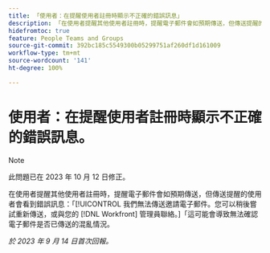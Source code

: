 ```yaml
---
title: 「使用者：在提醒使用者註冊時顯示不正確的錯誤訊息」
description: 「在使用者提醒其他使用者註冊時，提醒電子郵件會如預期傳送，但傳送提醒的使用者會看到錯誤訊息：「我們無法傳送邀請電子郵件」。您可以稍後嘗試重新傳送，或與您的 Workfront 管理員聯絡。這可能會導致無法確認電子郵件是否已傳送的混亂情況。」
hidefromtoc: true
feature: People Teams and Groups
source-git-commit: 392bc185c5549300b05299751af260df1d161009
workflow-type: tm+mt
source-wordcount: '141'
ht-degree: 100%

---
```



# 使用者：在提醒使用者註冊時顯示不正確的錯誤訊息。

>[!NOTE]
>
>此問題已在 2023 年 10 月 12 日修正。

在使用者提醒其他使用者註冊時，提醒電子郵件會如預期傳送，但傳送提醒的使用者會看到錯誤訊息：「[!UICONTROL 我們無法傳送邀請電子郵件。您可以稍後嘗試重新傳送，或與您的 [!DNL Workfront] 管理員聯絡。]「這可能會導致無法確認電子郵件是否已傳送的混亂情況。

_於 2023 年 9 月 14 日首次回報。_
